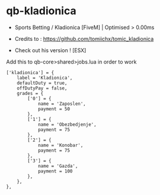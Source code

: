 # qb-kladionica
- Sports Betting / Kladionica [FiveM] | Optimised > 0.00ms

- Credits to : https://github.com/tomiichx/tomic_kladionica

- Check out his version ! [ESX]

Add this to qb-core>shared>jobs.lua in order to work


	['kladionica'] = {
		label = 'Kladionica',
		defaultDuty = true,
		offDutyPay = false,
		grades = {
            ['0'] = {
                name = 'Zaposlen',
                payment = 50
            },
            ['1'] = {
                name = 'Obezbedjenje',
                payment = 75
            },
            ['2'] = {
                name = 'Konobar',
                payment = 75
            },
            ['3'] = {
                name = 'Gazda',
                payment = 100
            },
        },
    },  
